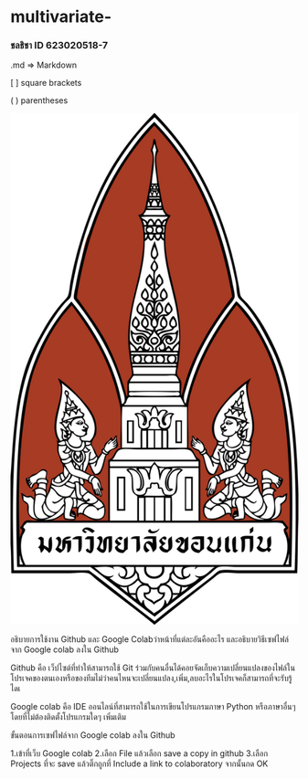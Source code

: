 # multivariate-
### ชลธิชา ID 623020518-7
.md => Markdown

[ ] square brackets

( ) parentheses

![LogoKKU](LogoKKU.png)

 อธิบายการใช้งาน Github และ Google Colabว่าหน้าที่แต่ละอันคืออะไร และอธิบายวิธีเซฟไฟล์จาก Google colab ลงใน Github
 
 Github คือ เว็ปไซต์ที่ทำให้สามารถใช้ Git ร่วมกับคนอื่นได้คอยจัดเก็บความเปลี่ยนแปลงของไฟล์ในโปรเจคของตนเองหรือของทีมไม่ว่าคนไหนจะเปลี่ยนแปลง,เพิ่ม,ลบอะไรในโปรเจคก็สามารถที่จะรับรู้ไดเ

Google colab คือ IDE ออนไลน์ที่สามารถใช้ในการเขียนโปรแกรมภาษา Python หรือภาษาอื่นๆ โดยที่ไม่ต้องติดตั้งโปรแกรมใดๆ เพิ่มเติม

ขั้นตอนการเซฟไฟล์จาก Google colab ลงใน Github

1.เข้าที่เว็บ Google colab
2.เลือก File แล้วเลือก save a copy in github
3.เลือก Projects ที่จะ save แล้วติ๊กถูกที่ Include a link to colaboratory จากนั้นกด OK
